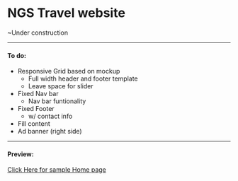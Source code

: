 # NGS Travel website
~Under construction

---

#### To do:
- Responsive Grid based on mockup
    - Full width header and footer template
    - Leave space for slider
- Fixed Nav bar
    - Nav bar funtionality 
- Fixed Footer
    - w/ contact info
- Fill content
- Ad banner (right side)

---

#### Preview:
[Click Here for sample Home page](https://stanleytsao.github.io/ngstravel/)